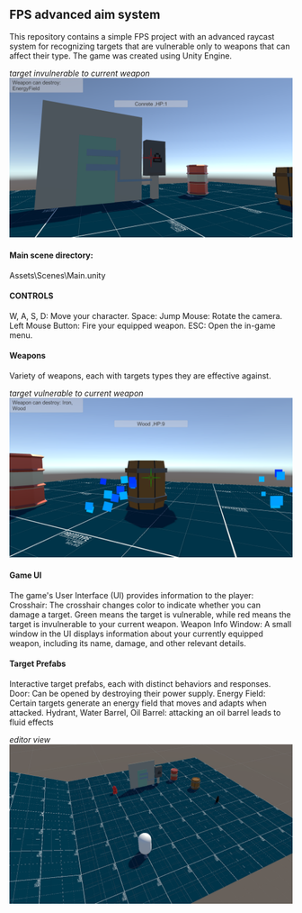 ## FPS advanced aim system
This repository contains a simple FPS project with an advanced raycast system for recognizing targets that are vulnerable only to weapons that can affect their type.
The game was created using Unity Engine.

*target invulnerable to current weapon*
![alt text](https://github.com/PiotrCynowski/FPS_advanced_aiming/blob/master/GitPics/fps_1.png?raw=true)

#### Main scene directory:
Assets\Scenes\Main.unity

#### CONTROLS
W, A, S, D: Move your character.
Space: Jump
Mouse: Rotate the camera.
Left Mouse Button: Fire your equipped weapon.
ESC: Open the in-game menu.

#### Weapons
Variety of weapons, each with targets types they are effective against.

*target vulnerable to current weapon*
![alt text](https://github.com/PiotrCynowski/FPS_advanced_aiming/blob/master/GitPics/fps_2.png?raw=true)

#### Game UI
The game's User Interface (UI) provides information to the player: 
Crosshair: The crosshair changes color to indicate whether you can damage a target. Green means the target is vulnerable, while red means the target is invulnerable to your current weapon.
Weapon Info Window: A small window in the UI displays information about your currently equipped weapon, including its name, damage, and other relevant details.

#### Target Prefabs
Interactive target prefabs, each with distinct behaviors and responses. 
Door: Can be opened by destroying their power supply.
Energy Field: Certain targets generate an energy field that moves and adapts when attacked. 
Hydrant, Water Barrel, Oil Barrel: attacking an oil barrel leads to fluid effects

*editor view*
![alt text](https://github.com/PiotrCynowski/FPS_advanced_aiming/blob/master/GitPics/fps_3.png?raw=true)
